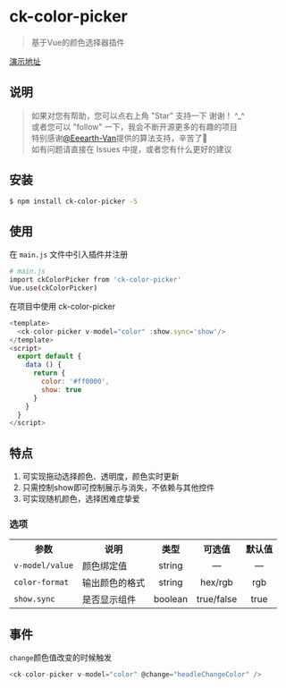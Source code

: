 # ck-color-picker

> 基于Vue的颜色选择器插件 <br/>

[演示地址](https://zcuizhichen.github.io/colorPickerPage/)

## 说明

> 如果对您有帮助，您可以点右上角 "Star" 支持一下 谢谢！ ^_^ <br/>
> 或者您可以 "follow" 一下，我会不断开源更多的有趣的项目 <br/>
> 特别感谢[@Eeearth-Van](https://github.com/Eeearth-Van)提供的算法支持，辛苦了🌹 <br/>
> 如有问题请直接在 Issues 中提，或者您有什么更好的建议

## 安装

``` bash
$ npm install ck-color-picker -S
```

## 使用

在 `main.js` 文件中引入插件并注册

``` bash
# main.js
import ckColorPicker from 'ck-color-picker'
Vue.use(ckColorPicker)
```

在项目中使用 ck-color-picker

```js
<template>
  <ck-color-picker v-model="color" :show.sync='show'/>
</template>
<script>
  export default {
    data () {
      return {
        color: '#ff0000',
        show: true
      }
    }
  }
</script>
```

## 特点
1. 可实现拖动选择颜色、透明度，颜色实时更新
2. 只需控制show即可控制展示与消失，不依赖与其他控件
3. 可实现随机颜色，选择困难症挚爱

### 选项
<table >
    <tr>
        <th>参数</th>
        <th>说明</th>
        <th>类型</th>
        <th>可选值</th>
        <th>默认值</th>
    </tr>
    <tr>
        <td><code>v-model/value</code></td>
        <td>颜色绑定值</td>
        <td style='text-align:center'>string</td>
        <td style='text-align:center'>—</td>
        <td style='text-align:center'>—</td>
    </tr>
    <tr>
        <td><code>color-format</code></td>
        <td>输出颜色的格式</td>
        <td style='text-align:center'>string</td>
        <td style='text-align:center'>hex/rgb</td>
        <td style='text-align:center'>rgb</td>
    </tr>
    <tr>
        <td><code>show.sync</code></td>
        <td>是否显示组件</td>
        <td style='text-align:center'>boolean</td>
        <td style='text-align:center'>true/false</td>
        <td style='text-align:center'>true</td>
    </tr>
</table>

## 事件
`change`颜色值改变的时候触发

``` js
<ck-color-picker v-model="color" @change="headleChangeColor" />
```